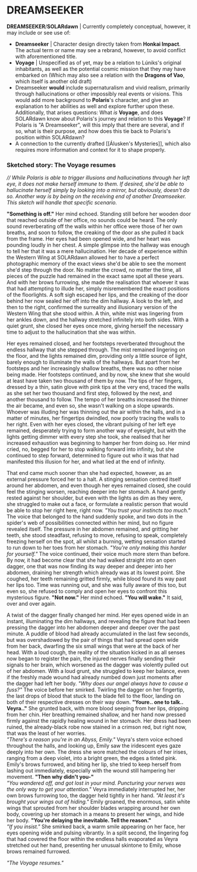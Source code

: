 # DREAMSEEKER
**DREAMSEEKER**/**SOLARdawn** | Currently completely conceptual, however, it may include or see use of:
- **Dreamseeker** | Character design directly taken from **Honkai Impact**. The actual term or name may see a rebrand, however, to avoid conflict with aforementioned title.
- **Voyage** | Unspecified as of yet, may be a relation to Lúniks's original inhabitants, as well as the potential cosmic mission that they may have embarked on (Which may also see a relation with the **Dragons of Vao**, which itself is another old draft)
- Dreamseeker **would** include supernaturalism and vivid realism, primarily through hallucinations or other impossibly real events or visions. This would add more background to **Polaris**'s character, and give an explanation to her abilities as well and explore further upon these. Additionally, that arises questions: What *is* **Voyage**, and does SOLARdawn know about Polaris's journey and relation to this **Voyage**? If Polaris is "A Dreamseeker", will this imply that there are several, and if so, what is their purpose, and how does this tie back to Polaris's position within SOLARdawn?
- A connection to the currently drafted [[Álusken's Mysteries]], which also requires more information and context for it to shape properly.

### Sketched story: The Voyage resumes
*// While Polaris is able to trigger illusions and hallucinations through her left eye, it does not make herself immune to them. If desired, she'd be able to hallucinate herself simply by looking into a mirror, but obviously, doesn't do so. Another way is by being on the receiving end of another Dreamseeker. This sketch will handle that specific scenario.* 

**"Something is off."** Her mind echoed. Standing still before her wooden door that reached outside of her office, no sounds could be heard. The only sound reverberating off the walls within her office were those of her own breaths, and soon to follow, the creaking of the door as she pulled it back from the frame. Her eyes had been opened wide, and her heart was pounding loudly in her chest. A simple glimpse into the hallway was enough to tell her that it was a mere hallucination. Her decade of experience within the Western Wing at SOLARdawn allowed her to have a perfect photographic memory of the exact views she'd be able to see the moment she'd step through the door. No matter the crowd, no matter the time, all pieces of the puzzle had remained in the exact same spot all these years. And with her brows furrowing, she made the realisation that whoever it was that had attempting to illude her, simply misremembered the exact positions of the floorlights. A soft sigh escaped her lips, and the creaking of the door behind her now sealed her off into the dim hallway. A look to the left, and then to the right, confirmed the surreality and illusionary version of the Western Wing that she stood within. A thin, white mist was lingering from her ankles down, and the hallway stretched infinitely into both sides. With a quiet grunt, she closed her eyes once more, giving herself the necessary time to adjust to the hallucination that she was within. 

Her eyes remained closed, and her footsteps reverberated throughout the endless hallway that she stepped through. The mist remained lingering on the floor, and the lights remained dim, providing only a little source of light, barely enough to illuminate the walls of the hallways. But apart from her footsteps and her increasingly shallow breaths, there was no other noise being made. Her footsteps continued, and by now, she knew that she would at least have taken two thousand of them by now. The tips of her fingers, dressed by a thin, satin glove with pink tips at the very end, traced the walls as she set her two thousand and first step, followed by the next, and another thousand to follow. The tempo of her breaths increased the thinner the air became, and even so, she wasn't walking on a slope upwards. Whoever was illuding her was thinning out the air within the halls, and in a matter of minutes, her fingertips dwindled, now poorly tracing the walls to her right. Even with her eyes closed, the vibrant pulsing of her left eye remained, desperately trying to form another way of eyesight, but with the lights getting dimmer with every step she took, she realised that her increased exhaustion was beginning to hamper her from doing so. Her mind cried, no, begged for her to stop walking forward into infinity, but she continued to step forward, determined to figure out who it was that had manifested this illusion for her, and what lied at the end of infinity.

That end came much sooner than she had expected, however, as an external pressure forced her to a halt. A stinging sensation centred itself around her abdomen, and even though her eyes remained closed, she could feel the stinging worsen, reaching deeper into her stomach. A hand gently rested against her shoulder, but even with the lights as dim as they were, she struggled to make out a face, or formulate a realistic person that would be able to stop her right here, right now. *"You trust your instincts too much."* The voice that belonged to the hand suddenly spoke, and two dots in the spider's web of possibilities connected within her mind, but no figure revealed itself. The pressure in her abdomen remained, and gritting her teeth, she stood steadfast, refusing to move, refusing to speak, completely freezing herself on the spot, all whilst a burning, wetting sensation started to run down to her toes from her stomach. *"You're only making this harder for yourself."* The voice continued, their voice much more stern than before. By now, it had become clear that she had walked straight into an open dagger, one that was now finding its way deeper and deeper into her abdomen, draining her strength which already was at its lowest point. She coughed, her teeth remaining gritted firmly, while blood found its way past her lips too. Time was running out, and she was fully aware of this too, but even so, she refused to comply and open her eyes to confront this mysterious figure. **"Not now."** Her mind echoed. **"You will wake."** It said, over and over again. 

A twist of the dagger finally changed her mind. Her eyes opened wide in an instant, illuminating the dim hallways, and revealing the figure that had been pressing the dagger into her abdomen deeper and deeper over the past minute. A puddle of blood had already accumulated in the last few seconds, but was overshadowed by the pair of things that had spread open wide from her back, dwarfing the six small wings that were at the back of her head. With a loud cough, the reality of the situation kicked in as all senses now began to register the pain, the injured nerves finally sending their signals to her brain, which worsened as the dagger was violently pulled out of her abdomen. With a loud grunt, she struggled to keep her balance, even if the freshly made wound had already numbed down just moments after the dagger had left her body. *"Why does our angel always have to cause a fuss?"* The voice before her smirked. Twirling the dagger on her fingertip, the last drops of blood that stuck to the blade fell to the floor, landing on both of their respective dresses on their way down. **"Youre.. one to talk.. Veyra.."** She grunted back, with more blood seeping from her lips, dripping from her chin. Her breathing remained shallow, and her hand now pressed firmly against the rapidly healing wound in her stomach. Her dress had been ruined, the already-black robe now stained in a crimson red, but right now, that was the least of her worries. \
*"There's a reason you're in an Abyss, Emily."* Veyra's stern voice echoed throughout the halls, and looking up, Emily saw the iridescent eyes gaze deeply into her own. The dress she wore matched the colours of her irises, ranging from a deep violet, into a bright green, the edges a tinted pink. Emily's brows furrowed, and biting her lip, she tried to keep herself from lashing out immediately, especially with the wound still hampering her movement. **"Then why didn't you-"** \
*"You wandered off, and got lost in your mind. Puncturing your nerves was the only way to get your attention."* Veyra immediately interrupted her, her own brows furrowing too, the dagger held tightly in her hand. *"At least it's brought your wings out of hiding."* 
Emily groaned, the enormous, satin white wings that sprouted from her shoulder blades wrapping around her own body, covering up her stomach in a means to present her wings, and hide her body. **"You're delaying the inevitable. Tell the reason."** \
*"If you insist."* She smirked back, a warm smile appearing on her face, her eyes opening wide and pulsing vibrantly. In a split second, the lingering fog that had covered the floor within the endless halls evaporated as Veyra stretched out her hand, presenting her unusual skintone to Emily, whose brows remained furrowed. 

*"The Voyage resumes."*
 

